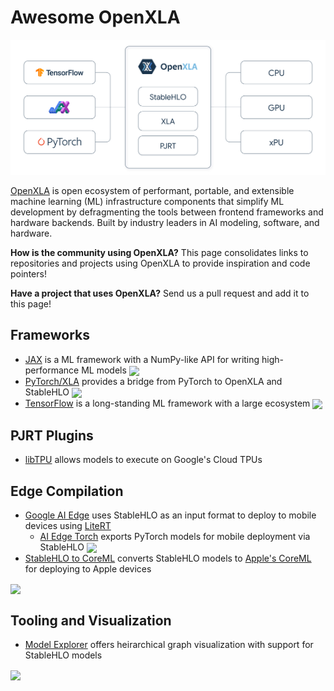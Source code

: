# Awesome OpenXLA

<picture>
  <source
    media="(prefers-color-scheme: dark)"
    srcset="https://raw.githubusercontent.com/openxla/xla/refs/heads/main/docs/images/openxla_dark.svg"
    class="devsite-dark-theme">
  <img
    alt="OpenXLA Ecosystem"
    src="https://raw.githubusercontent.com/openxla/xla/refs/heads/main/docs/images/openxla.svg">
</picture>

[OpenXLA](https://openxla.org) is open ecosystem of performant, portable, and
extensible machine learning (ML) infrastructure components that simplify ML
development by defragmenting the tools between frontend frameworks and hardware
backends. Built by industry leaders in AI modeling, software, and hardware.

**How is the community using OpenXLA?** This page consolidates links to
repositories and projects using OpenXLA to provide inspiration and code pointers!

**Have a project that uses OpenXLA?** Send us a pull request and add it to this page!

## Frameworks

- [JAX](https://github.com/jax-ml/jax) is a ML framework with a
NumPy-like API for writing high-performance ML models <img align="center" src="https://img.shields.io/github/stars/jax-ml/jax?style=social">
- [PyTorch/XLA](https://github.com/pytorch/xla/) provides a bridge from PyTorch
to OpenXLA and StableHLO <img  align="center" src="https://img.shields.io/github/stars/pytorch/xla?style=social">
- [TensorFlow](https://github.com/tensorflow/tensorflow) is a long-standing ML
framework with a large ecosystem <img align="center" src="https://img.shields.io/github/stars/tensorflow/tensorflow?style=social">

## PJRT Plugins

- [libTPU](https://cloud.google.com/tpu/docs/runtimes) allows models to execute
on Google's Cloud TPUs

## Edge Compilation

- [Google AI Edge](https://ai.google.dev/edge) uses StableHLO as an input format
to deploy to mobile devices using [LiteRT](https://ai.google.dev/edge/litert)
  - [AI Edge Torch](https://github.com/google-ai-edge/ai-edge-torch) exports
  PyTorch models for mobile deployment via StableHLO <img align="center" src="https://img.shields.io/github/stars/google-ai-edge/ai-edge-torch?style=social">
- [StableHLO to CoreML](https://github.com/kasper0406/stablehlo-coreml/tree/main)
converts StableHLO models to [Apple's CoreML](https://developer.apple.com/documentation/coreml/)
for deploying to Apple devices
<img align="center" src="https://img.shields.io/github/stars/kasper0406/stablehlo-coreml?style=social">

## Tooling and Visualization

- [Model Explorer](https://github.com/google-ai-edge/model-explorer) offers
heirarchical graph visualization with support for StableHLO models
<img align="center" src="https://img.shields.io/github/stars/google-ai-edge/model-explorer?style=social">
